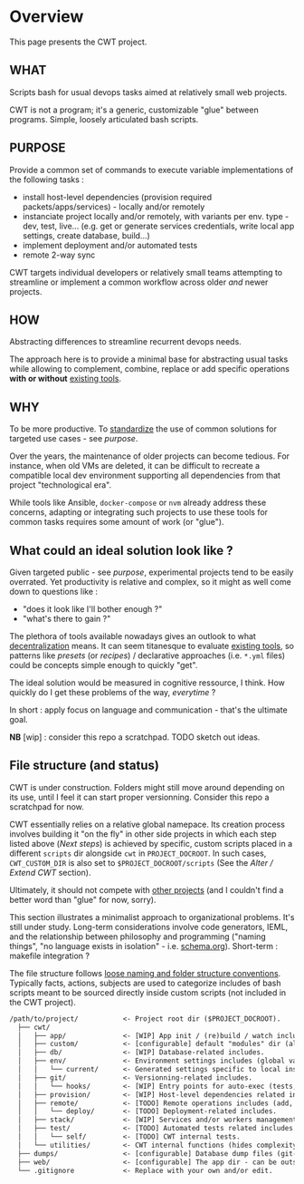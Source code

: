 # Overview

This page presents the CWT project.

## WHAT

Scripts bash for usual devops tasks aimed at relatively small web projects.

CWT is not a program; it's a generic, customizable "glue" between programs. Simple, loosely articulated bash scripts.

## PURPOSE

Provide a common set of commands to execute variable implementations of the following tasks :

- install host-level dependencies (provision required packets/apps/services) - locally and/or remotely
- instanciate project locally and/or remotely, with variants per env. type - dev, test, live... (e.g. get or generate services credentials, write local app settings, create database, build...)
- implement deployment and/or automated tests
- remote 2-way sync

CWT targets individual developers or relatively small teams attempting to streamline or implement a common workflow across older *and* newer projects.

## HOW

Abstracting differences to streamline recurrent devops needs.

The approach here is to provide a minimal base for abstracting usual tasks while allowing to complement, combine, replace or add specific operations **with or without** [existing tools](https://paulmicha.github.io/common-web-tools/about/tools-considerations.html).

## WHY

To be more productive. To [standardize](https://imgs.xkcd.com/comics/standards.png) the use of common solutions for targeted use cases - see *purpose*.

Over the years, the maintenance of older projects can become tedious. For instance, when old VMs are deleted, it can be difficult to recreate a compatible local dev environment supporting all dependencies from that project "technological era".

While tools like Ansible, `docker-compose` or `nvm` already address these concerns, adapting or integrating such projects to use these tools for common tasks requires some amount of work (or "glue").

## What could an ideal solution look like ?

Given targeted public - see *purpose*, experimental projects tend to be easily overrated. Yet productivity is relative and complex, so it might as well come down to questions like :

- "does it look like I'll bother enough ?"
- "what's there to gain ?"

The plethora of tools available nowadays gives an outlook to what [decentralization](https://pierrelevyblog.com/2017/10/06/the-next-platform) means. It can seem titanesque to evaluate [existing tools](https://paulmicha.github.io/common-web-tools/about/tools-considerations.html), so patterns like *presets* (or *recipes*) / declarative approaches (i.e. `*.yml` files) could be concepts simple enough to quickly "get".

The ideal solution would be measured in cognitive ressource, I think. How quickly do I get these problems of the way, *everytime* ?

In short : apply focus on language and communication - that's the ultimate goal.

**NB** [wip] : consider this repo a scratchpad.
TODO sketch out ideas.

## File structure (and status)

CWT is under construction. Folders might still move around depending on its use, until I feel it can start proper versionning. Consider this repo a scratchpad for now.

CWT essentially relies on a relative global namepace. Its creation process involves building it "on the fly" in other side projects in which each step listed above (*Next steps*) is achieved by specific, custom scripts placed in a different `scripts` dir alongside `cwt` in `PROJECT_DOCROOT`. In such cases, `CWT_CUSTOM_DIR` is also set to `$PROJECT_DOCROOT/scripts` (See the *Alter / Extend CWT* section).

Ultimately, it should not compete with [other projects](https://paulmicha.github.io/common-web-tools/about/tools-considerations.html) (and I couldn't find a better word than "glue" for now, sorry).

This section illustrates a minimalist approach to organizational problems. It's still under study. Long-term considerations involve code generators, IEML, and the relationship between philosophy and programming ("naming things", "no language exists in isolation" - i.e. [schema.org](http://schema.org/docs/full.html)). Short-term : makefile integration ?

The file structure follows [loose naming and folder structure conventions](https://paulmicha.github.io/common-web-tools/about/patterns.html). Typically facts, actions, subjects are used to categorize includes of bash scripts meant to be sourced directly inside custom scripts (not included in the CWT project).

```txt
/path/to/project/           <- Project root dir ($PROJECT_DOCROOT).
  ├── cwt/
  │   ├── app/              <- [WIP] App init / (re)build / watch includes.
  │   ├── custom/           <- [configurable] default "modules" dir (alter or extend CWT. $CWT_CUSTOM_DIR).
  │   ├── db/               <- [WIP] Database-related includes.
  │   ├── env/              <- Environment settings includes (global variables).
  │   │   └── current/      <- Generated settings specific to local instance (git-ignored).
  │   ├── git/              <- Versionning-related includes.
  │   │   └── hooks/        <- [WIP] Entry points for auto-exec (tests, code linting, etc.)
  │   ├── provision/        <- [WIP] Host-level dependencies related includes (softwares setup).
  │   ├── remote/           <- [TODO] Remote operations includes (add, provision, etc.)
  │   │   └── deploy/       <- [TODO] Deployment-related includes.
  │   ├── stack/            <- [WIP] Services and/or workers management includes.
  │   ├── test/             <- [TODO] Automated tests related includes.
  │   │   └── self/         <- [TODO] CWT internal tests.
  │   └── utilities/        <- CWT internal functions (hides complexity).
  ├── dumps/                <- [configurable] Database dump files (git-ignored).
  ├── web/                  <- [configurable] The app dir - can be outside project dir ($APP_DOCROOT).
  └── .gitignore            <- Replace with your own and/or edit.
```
